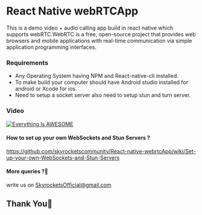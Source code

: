 # React Native webRTCApp

This is a demo video + audio calling app build in react native which supports webRTC.WebRTC is a free, open-source project that provides web browsers and mobile applications with real-time communication via simple application programming interfaces.


### Requirements
- Any Operating System having NPM and React-native-cli installed.
- To make build your computer should have Android studio installed for android or Xcode for ios.
- Need to setup a socket server also need to setup stun and turn server.

### Video
[![Everything Is AWESOME](https://img.youtube.com/vi/7i4sT1B1yz8/0.jpg)](https://www.youtube.com/watch?v=7i4sT1B1yz8")

#### How to set up your own WebSockets and Stun Servers ?
https://github.com/skyrocketscommunity/React-native-webrtcApp/wiki/Set-up-your-own-WebSockets-and-Stun-Servers

#### More queries ?🧐 
write us on [SkyrocketsOfficial@gmail.com](mailto:skyrocketsofficial@gmail.com)

## Thank You🙏

